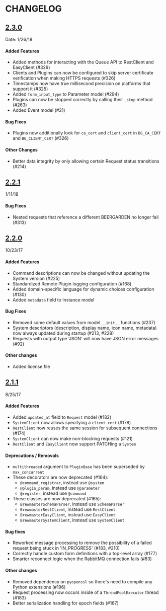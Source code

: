 # CHANGELOG

## [2.3.0]
Date: 1/26/18
#### Added Features
- Added methods for interacting with the Queue API to RestClient and EasyClient (#329)
- Clients and Plugins can now be configured to skip server certificate verification when making HTTPS requests (#326)
- Timestamps now have true millisecond precision on platforms that support it (#325)
- Added `form_input_type` to Parameter model (#294)
- Plugins can now be stopped correctly by calling their `_stop` method (#263)
- Added Event model (#21)

#### Bug Fixes
- Plugins now additionally look for `ca_cert` and `client_cert` in `BG_CA_CERT` and `BG_CLIENT_CERT` (#326)

#### Other Changes
- Better data integrity by only allowing certain Request status transitions (#214)

## [2.2.1]
1/11/18
#### Bug Fixes
- Nested requests that reference a different BEERGARDEN no longer fail (#313)

## [2.2.0]
10/23/17
#### Added Features
- Command descriptions can now be changed without updating the System version (#225)
- Standardized Remote Plugin logging configuration (#168)
- Added domain-specific language for dynamic choices configuration (#130)
- Added `metadata` field to Instance model

#### Bug Fixes
- Removed some default values from model `__init__` functions (#237)
- System descriptors (description, display name, icon name, metadata) now always updated during startup (#213, #228)
- Requests with output type 'JSON' will now have JSON error messages (#92)

#### Other changes
- Added license file

## [2.1.1]
8/25/17
#### Added Features
- Added `updated_at` field to `Request` model (#182)
- `SystemClient` now allows specifying a `client_cert` (#178)
- `RestClient` now reuses the same session for subsequent connections (#174)
- `SystemClient` can now make non-blocking requests (#121)
- `RestClient` and `EasyClient` now support PATCHing a `System`

#### Deprecations / Removals
- `multithreaded` argument to `PluginBase` has been superseded by `max_concurrent`
- These decorators are now deprecated (#164):
  - `@command_registrar`, instead use `@system`
  - `@plugin_param`, instead use `@parameter`
  - `@register`, instead use `@command`
- These classes are now deprecated (#165):
  - `BrewmasterSchemaParser`, instead use `SchemaParser`
  - `BrewmasterRestClient`, instead use `RestClient`
  - `BrewmasterEasyClient`, instead use `EasyClient`
  - `BrewmasterSystemClient`, instead use `SystemClient`

#### Bug fixes
- Reworked message processing to remove the possibility of a failed request being stuck in 'IN_PROGRESS' (#183, #210)
- Correctly handle custom form definitions with a top-level array (#177)
- Smarter reconnect logic when the RabbitMQ connection fails (#83)

#### Other changes
- Removed dependency on `pyopenssl` so there's need to compile any Python extensions (#196)
- Request processing now occurs inside of a `ThreadPoolExecutor` thread (#183)
- Better serialization handling for epoch fields (#167)


[unreleased]: https://github.com/beer-garden/bindings/compare/master...develop
[2.3.0]: https://github.com/beer-garden/bindings/compare/2.2.1...2.3.0
[2.2.1]: https://github.com/beer-garden/bindings/compare/2.2.0...2.2.1
[2.2.0]: https://github.com/beer-garden/bindings/compare/2.1.1...2.2.0
[2.1.1]: https://github.com/beer-garden/bindings/compare/2.1.0...2.1.1
